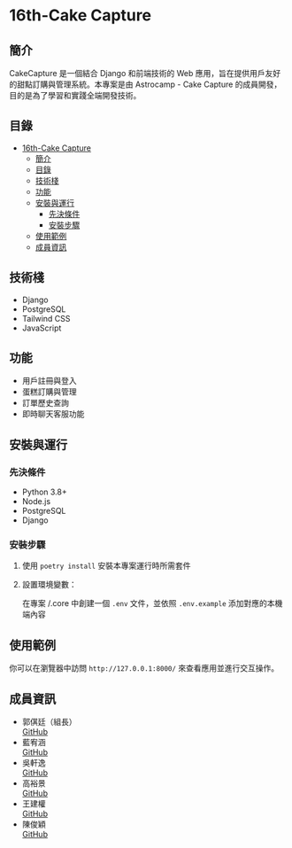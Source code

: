 # 16th-Cake Capture
## 簡介
CakeCapture 是一個結合 Django 和前端技術的 Web 應用，旨在提供用戶友好的甜點訂購與管理系統。本專案是由 Astrocamp - Cake Capture 的成員開發，目的是為了學習和實踐全端開發技術。

## 目錄
- [16th-Cake Capture](#16th-cake-capture)
  - [簡介](#簡介)
  - [目錄](#目錄)
  - [技術棧](#技術棧)
  - [功能](#功能)
  - [安裝與運行](#安裝與運行)
    - [先決條件](#先決條件)
    - [安裝步驟](#安裝步驟)
  - [使用範例](#使用範例)
  - [成員資訊](#成員資訊)

## 技術棧
- Django
- PostgreSQL
- Tailwind CSS
- JavaScript

## 功能
- 用戶註冊與登入
- 蛋糕訂購與管理
- 訂單歷史查詢
- 即時聊天客服功能

## 安裝與運行

### 先決條件
- Python 3.8+
- Node.js
- PostgreSQL
- Django

### 安裝步驟
1. 使用 `poetry install` 安裝本專案運行時所需套件
2. 設置環境變數：

    在專案 /.core 中創建一個 `.env` 文件，並依照 `.env.example` 添加對應的本機端內容

## 使用範例
你可以在瀏覽器中訪問 `http://127.0.0.1:8000/` 來查看應用並進行交互操作。

## 成員資訊
- 郭倛廷（組長）  
[GitHub](https://github.com/x10akd)
- 藍宥涵  
[GitHub](https://github.com/bb84729)
- 吳軒逸  
[GitHub](https://github.com/hiw40143113)
- 高裕景  
[GitHub](https://github.com/eugeniekaow)
- 王建權  
[GitHub](https://github.com/chienchuanw)
- 陳俊穎  
[GitHub](https://github.com/NoraSeirei)



